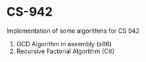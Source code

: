 # CS-942

Implementation of some algorithms for CS 942

1. GCD Algorithm in assembly (x86)
2. Recursive Factorial Algorithm (C#)
